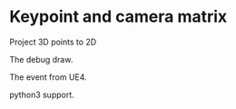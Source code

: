 # Keypoint and camera matrix

Project 3D points to 2D 

The debug draw.

The event from UE4.

python3 support.
